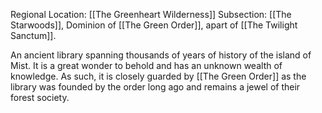 Regional Location: [[The Greenheart Wilderness]]
Subsection: [[The Starwoods]], Dominion of [[The Green Order]], apart of [[The Twilight Sanctum]]. 

An ancient library spanning thousands of years of history of the island of Mist. It is a great wonder to behold and has an unknown wealth of knowledge. As such, it is closely guarded by [[The Green Order]] as the library was founded by the order long ago and remains a jewel of their forest society. 